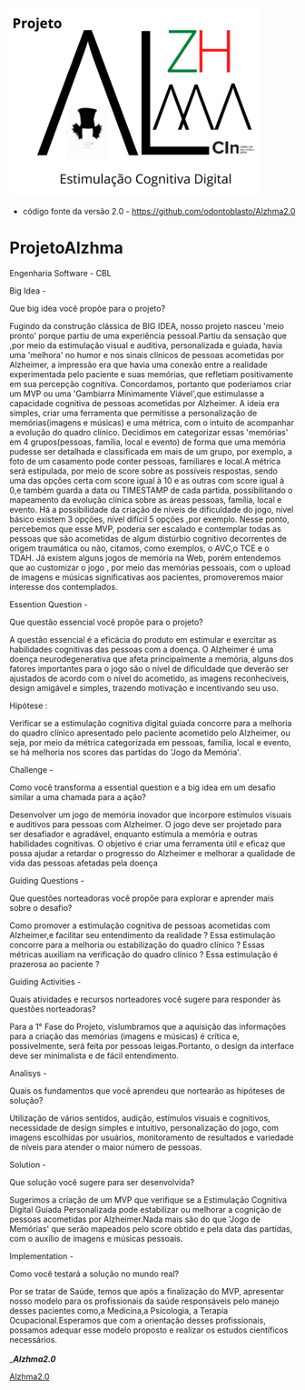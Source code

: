 <img src='projeto/src/assets/images/logoS.png'>

* código fonte da versão 2.0 - https://github.com/odontoblasto/Alzhma2.0
# ProjetoAlzhma
Engenharia Software - CBL

Big Idea -

Que big idea você propõe para o projeto?

Fugindo da construção clássica de BIG IDEA, nosso projeto nasceu 'meio pronto' porque partiu de uma experiência pessoal.Partiu da sensação que ,por meio da estimulação visual e auditiva, personalizada e guiada, havia uma 'melhora' no humor e nos sinais clínicos de pessoas acometidas por Alzheimer, a impressão era que havia uma conexão entre a realidade experimentada pelo paciente e suas memórias, que refletiam positivamente em sua percepção cognitiva. Concordamos, portanto que poderíamos criar um MVP ou uma 'Gambiarra Minimamente Viável',que estimulasse a capacidade cognitiva de pessoas acometidas por Alzheimer. A ideia era simples, criar uma ferramenta que permitisse a personalização de memórias(imagens e músicas) e uma métrica, com o intuito de acompanhar a evolução do quadro clínico. Decidimos em categorizar essas 'memórias' em 4 grupos(pessoas, família, local e evento) de forma que uma memória pudesse ser detalhada e classificada em mais de um grupo, por exemplo, a foto de um casamento pode conter pessoas, familiares e local.A métrica será estipulada, por meio de score sobre as possíveis respostas, sendo uma das opções certa com score igual à 10 e as outras com score igual à 0,e também guarda a data ou TIMESTAMP de cada partida, possibilitando o mapeamento da evolução clínica sobre as áreas pessoas, família, local e evento. Há a possibilidade da criação de níveis de dificuldade do jogo, nível básico existem 3 opções, nível difícil 5 opções ,por exemplo. Nesse ponto, percebemos que esse MVP, poderia ser escalado e contemplar todas as pessoas que são acometidas de algum distúrbio cognitivo decorrentes de origem traumática ou não, citamos, como exemplos, o AVC,o TCE e o TDAH. Já existem alguns jogos de memória na Web, porém entendemos que ao customizar o jogo , por meio das memórias pessoais, com o upload de imagens e músicas significativas aos pacientes, promoveremos maior interesse dos contemplados.

Essention Question -

Que questão essencial você propõe para o projeto?

A questão essencial é a eficácia do produto em estimular e exercitar as habilidades cognitivas das pessoas com a doença. O Alzheimer é uma doença neurodegenerativa que afeta principalmente a memória, alguns dos fatores importantes para o jogo são o nível de dificuldade que deverão ser ajustados de acordo com o nível do acometido, as imagens reconhecíveis, design amigável e simples, trazendo motivação e incentivando seu uso.

Hipótese :

Verificar se a estimulação cognitiva digital guiada concorre para a melhoria do quadro clínico apresentado pelo paciente acometido pelo Alzheimer, ou seja, por meio da métrica categorizada em pessoas, família, local e evento, se há melhoria nos scores das partidas do 'Jogo da Memória'.

Challenge -

Como você transforma a essential question e a big idea em um desafio similar a uma chamada para a ação?

Desenvolver um jogo de memória inovador que incorpore estímulos visuais e auditivos para pessoas com Alzheimer. O jogo deve ser projetado para ser desafiador e agradável, enquanto estimula a memória e outras habilidades cognitivas. O objetivo é criar uma ferramenta útil e eficaz que possa ajudar a retardar o progresso do Alzheimer e melhorar a qualidade de vida das pessoas afetadas pela doença

Guiding Questions -

Que questões norteadoras você propõe para explorar e aprender mais sobre o desafio?

Como promover a estimulação cognitiva de pessoas acometidas com Alzheimer,e facilitar seu entendimento da realidade ? Essa estimulação concorre para a melhoria ou estabilização do quadro clínico ? Essas métricas auxiliam na verificação do quadro clínico ? Essa estimulação é prazerosa ao paciente ?

Guiding Activities -

Quais atividades e recursos norteadores você sugere para responder às questões norteadoras?

Para a 1° Fase do Projeto, vislumbramos que a aquisição das informações para a criação das memórias (imagens e músicas) é crítica e, possivelmente, será feita por pessoas leigas.Portanto, o design da interface deve ser minimalista e de fácil entendimento.

Analisys -

Quais os fundamentos que você aprendeu que nortearão as hipóteses de solução?

Utilização de vários sentidos, audição, estímulos visuais e cognitivos, necessidade de design simples e intuitivo, personalização do jogo, com imagens escolhidas por usuários, monitoramento de resultados e variedade de níveis para atender o maior número de pessoas.

Solution -

Que solução você sugere para ser desenvolvida?

Sugerimos a criação de um MVP que verifique se a Estimulação Cognitiva Digital Guiada Personalizada pode estabilizar ou melhorar a cognição de pessoas acometidas por Alzheimer.Nada mais são do que  'Jogo de Memórias' que serão mapeados pelo score obtido e pela data das partidas, com o auxílio de imagens e músicas pessoais.

Implementation -

Como você testará a solução no mundo real?

Por se tratar de Saúde, temos que após a finalização do MVP, apresentar nosso modelo para os profissionais da saúde responsáveis pelo manejo desses pacientes como,a Medicina,a Psicologia, a Terapia Ocupacional.Esperamos que com a orientação desses profissionais, possamos adequar esse modelo proposto e realizar os estudos científicos necessários.
<br/><br/>
____Alzhma2.0___

<a href="https://github.com/odontoblasto/Alzhma2.0">Alzhma2.0</a>
